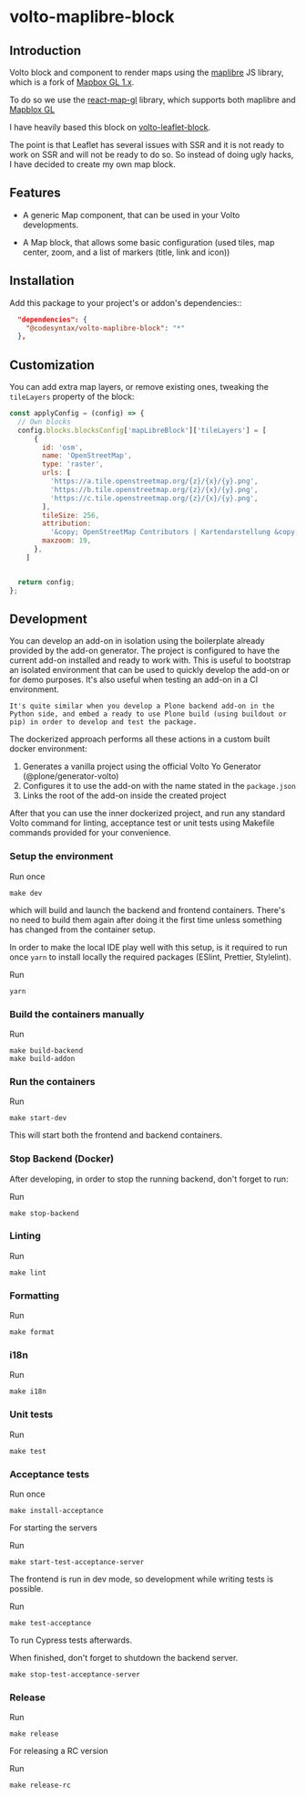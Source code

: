 # volto-maplibre-block

## Introduction

Volto block and component to render maps using the [maplibre](https://github.com/MapLibre/maplibre-gl-js) JS library, which is a fork of [Mapbox GL 1.x](https://github.com/mapbox/mapbox-gl-js).

To do so we use the [react-map-gl](https://visgl.github.io/react-map-gl/docs) library, which supports both maplibre and [Mapblox GL](https://github.com/mapbox/mapbox-gl-js)

I have heavily based this block on [volto-leaflet-block](https://github.com/adeweb-be/volto-leaflet-block).

The point is that Leaflet has several issues with SSR and it is not ready to work on SSR and will not be ready to do so. So instead of doing ugly hacks, I have decided to create my own map block.

## Features

- A generic Map component, that can be used in your Volto developments.

- A Map block, that allows some basic configuration (used tiles, map center, zoom, and a list of markers (title, link and icon))


## Installation

Add this package to your project's or addon's dependencies::

```json
  "dependencies": {
    "@codesyntax/volto-maplibre-block": "*"
  },

```

## Customization

You can add extra map layers, or remove existing ones, tweaking the `tileLayers` property of the block:

```js
const applyConfig = (config) => {
  // Own blocks
  config.blocks.blocksConfig['mapLibreBlock']['tileLayers'] = [
      {
        id: 'osm',
        name: 'OpenStreetMap',
        type: 'raster',
        urls: [
          'https://a.tile.openstreetmap.org/{z}/{x}/{y}.png',
          'https://b.tile.openstreetmap.org/{z}/{x}/{y}.png',
          'https://c.tile.openstreetmap.org/{z}/{x}/{y}.png',
        ],
        tileSize: 256,
        attribution:
          '&copy; OpenStreetMap Contributors | Kartendarstellung &copy; OpenTopoMap (CC-BY-SA)',
        maxzoom: 19,
      },
    ]


  return config;
};

```

## Development

You can develop an add-on in isolation using the boilerplate already provided by the add-on generator.
The project is configured to have the current add-on installed and ready to work with.
This is useful to bootstrap an isolated environment that can be used to quickly develop the add-on or for demo purposes.
It's also useful when testing an add-on in a CI environment.

```{note}
It's quite similar when you develop a Plone backend add-on in the Python side, and embed a ready to use Plone build (using buildout or pip) in order to develop and test the package.
```

The dockerized approach performs all these actions in a custom built docker environment:

1. Generates a vanilla project using the official Volto Yo Generator (@plone/generator-volto)
2. Configures it to use the add-on with the name stated in the `package.json`
3. Links the root of the add-on inside the created project

After that you can use the inner dockerized project, and run any standard Volto command for linting, acceptance test or unit tests using Makefile commands provided for your convenience.

### Setup the environment

Run once

```shell
make dev
```

which will build and launch the backend and frontend containers.
There's no need to build them again after doing it the first time unless something has changed from the container setup.

In order to make the local IDE play well with this setup, is it required to run once `yarn` to install locally the required packages (ESlint, Prettier, Stylelint).

Run

```shell
yarn
```

### Build the containers manually

Run

```shell
make build-backend
make build-addon
```

### Run the containers

Run

```shell
make start-dev
```

This will start both the frontend and backend containers.

### Stop Backend (Docker)

After developing, in order to stop the running backend, don't forget to run:

Run

```shell
make stop-backend
```

### Linting

Run

```shell
make lint
```

### Formatting

Run

```shell
make format
```

### i18n

Run

```shell
make i18n
```

### Unit tests

Run

```shell
make test
```

### Acceptance tests

Run once

```shell
make install-acceptance
```

For starting the servers

Run

```shell
make start-test-acceptance-server
```

The frontend is run in dev mode, so development while writing tests is possible.

Run

```shell
make test-acceptance
```

To run Cypress tests afterwards.

When finished, don't forget to shutdown the backend server.

```shell
make stop-test-acceptance-server
```

### Release

Run

```shell
make release
```

For releasing a RC version

Run

```shell
make release-rc
```
